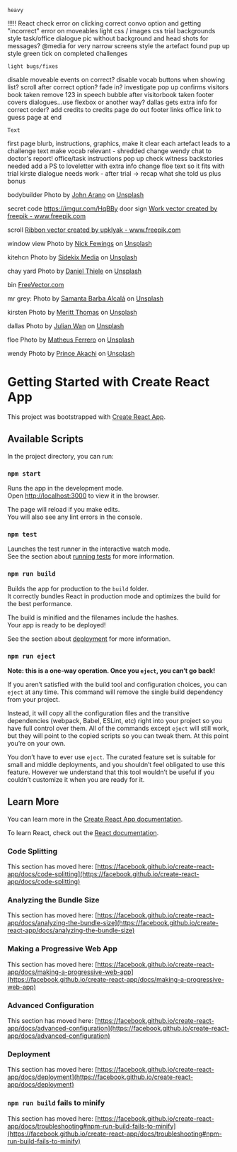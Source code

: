     heavy
!!!!! React check error on clicking correct convo option and getting "incorrect"
error on moveables
    light css / images
css trial backgrounds
style task/office dialogue
pic without background and head shots for messages?
@media for very narrow screens
style the artefact found pup up
style green tick on completed challenges


    light bugs/fixes

disable moveable events on correct?
disable vocab buttons when showing list?
scroll after correct option? fade in? investigate
pop up confirms visitors book taken
remove 123 in speech bubble after visitorbook taken
footer covers dialogues...use flexbox or another way?
dallas gets extra info for correct order?
add credits to credits page
do out footer links
office link to guess page at end



    Text
first page blurb, instructions, graphics, make it clear each artefact leads to a challenge
text make vocab relevant - shredded
change wendy chat to doctor's report!
office/task instructions pop up check
witness backstories needed
add a PS to loveletter with extra info
change floe text so it fits with trial
kirste dialogue needs work - after trial -> recap what she told us plus bonus


bodybuilder Photo by <a href="https://unsplash.com/@johnarano?utm_source=unsplash&utm_medium=referral&utm_content=creditCopyText">John Arano</a> on <a href="https://unsplash.com/s/photos/weight-lifting?utm_source=unsplash&utm_medium=referral&utm_content=creditCopyText">Unsplash</a>
  

secret code https://imgur.com/HqBBy
door sign <a href='https://www.freepik.com/vectors/work'>Work vector created by freepik - www.freepik.com</a>

scroll <a href="https://www.freepik.com/vectors/ribbon">Ribbon vector created by upklyak - www.freepik.com</a>


window view Photo by <a href="https://unsplash.com/@jannerboy62?utm_source=unsplash&utm_medium=referral&utm_content=creditCopyText">Nick Fewings</a> on <a href="https://unsplash.com/s/photos/view-from-window?utm_source=unsplash&utm_medium=referral&utm_content=creditCopyText">Unsplash</a>
  
  

kitehcn Photo by <a href="https://unsplash.com/@sidekix?utm_source=unsplash&utm_medium=referral&utm_content=creditCopyText">Sidekix Media</a> on <a href="https://unsplash.com/s/photos/kitchen?utm_source=unsplash&utm_medium=referral&utm_content=creditCopyText">Unsplash</a>
  
chay yard Photo by <a href="https://unsplash.com/@dlrmco?utm_source=unsplash&utm_medium=referral&utm_content=creditCopyText">Daniel Thiele</a> on <a href="https://unsplash.com/s/photos/brickwall?utm_source=unsplash&utm_medium=referral&utm_content=creditCopyText">Unsplash</a>
  

bin <a href="https://www.freevector.com/metal-trash-bins#">FreeVector.com</a>

mr grey: Photo by <a href="https://unsplash.com/@samanta1225?utm_source=unsplash&utm_medium=referral&utm_content=creditCopyText">Samanta Barba Alcalá</a> on <a href="https://unsplash.com/s/photos/older-man?utm_source=unsplash&utm_medium=referral&utm_content=creditCopyText">Unsplash</a>

kirsten Photo by <a href="https://unsplash.com/@merittthomas?utm_source=unsplash&utm_medium=referral&utm_content=creditCopyText">Meritt Thomas</a> on <a href="https://unsplash.com/s/photos/woman?utm_source=unsplash&utm_medium=referral&utm_content=creditCopyText">Unsplash</a>

dallas Photo by <a href="https://unsplash.com/@julianwan?utm_source=unsplash&utm_medium=referral&utm_content=creditCopyText">Julian Wan</a> on <a href="https://unsplash.com/s/photos/man?utm_source=unsplash&utm_medium=referral&utm_content=creditCopyText">Unsplash</a>
  
floe Photo by <a href="https://unsplash.com/@matheusferrero?utm_source=unsplash&utm_medium=referral&utm_content=creditCopyText">Matheus Ferrero</a> on <a href="https://unsplash.com/s/photos/woman?utm_source=unsplash&utm_medium=referral&utm_content=creditCopyText">Unsplash</a>

wendy Photo by <a href="https://unsplash.com/@princearkman?utm_source=unsplash&utm_medium=referral&utm_content=creditCopyText">Prince Akachi</a> on <a href="https://unsplash.com/s/photos/woman?utm_source=unsplash&utm_medium=referral&utm_content=creditCopyText">Unsplash</a>
  
  


# Getting Started with Create React App

This project was bootstrapped with [Create React App](https://github.com/facebook/create-react-app).

## Available Scripts

In the project directory, you can run:

### `npm start`

Runs the app in the development mode.\
Open [http://localhost:3000](http://localhost:3000) to view it in the browser.

The page will reload if you make edits.\
You will also see any lint errors in the console.

### `npm test`

Launches the test runner in the interactive watch mode.\
See the section about [running tests](https://facebook.github.io/create-react-app/docs/running-tests) for more information.

### `npm run build`

Builds the app for production to the `build` folder.\
It correctly bundles React in production mode and optimizes the build for the best performance.

The build is minified and the filenames include the hashes.\
Your app is ready to be deployed!

See the section about [deployment](https://facebook.github.io/create-react-app/docs/deployment) for more information.

### `npm run eject`

**Note: this is a one-way operation. Once you `eject`, you can’t go back!**

If you aren’t satisfied with the build tool and configuration choices, you can `eject` at any time. This command will remove the single build dependency from your project.

Instead, it will copy all the configuration files and the transitive dependencies (webpack, Babel, ESLint, etc) right into your project so you have full control over them. All of the commands except `eject` will still work, but they will point to the copied scripts so you can tweak them. At this point you’re on your own.

You don’t have to ever use `eject`. The curated feature set is suitable for small and middle deployments, and you shouldn’t feel obligated to use this feature. However we understand that this tool wouldn’t be useful if you couldn’t customize it when you are ready for it.

## Learn More

You can learn more in the [Create React App documentation](https://facebook.github.io/create-react-app/docs/getting-started).

To learn React, check out the [React documentation](https://reactjs.org/).

### Code Splitting

This section has moved here: [https://facebook.github.io/create-react-app/docs/code-splitting](https://facebook.github.io/create-react-app/docs/code-splitting)

### Analyzing the Bundle Size

This section has moved here: [https://facebook.github.io/create-react-app/docs/analyzing-the-bundle-size](https://facebook.github.io/create-react-app/docs/analyzing-the-bundle-size)

### Making a Progressive Web App

This section has moved here: [https://facebook.github.io/create-react-app/docs/making-a-progressive-web-app](https://facebook.github.io/create-react-app/docs/making-a-progressive-web-app)

### Advanced Configuration

This section has moved here: [https://facebook.github.io/create-react-app/docs/advanced-configuration](https://facebook.github.io/create-react-app/docs/advanced-configuration)

### Deployment

This section has moved here: [https://facebook.github.io/create-react-app/docs/deployment](https://facebook.github.io/create-react-app/docs/deployment)

### `npm run build` fails to minify

This section has moved here: [https://facebook.github.io/create-react-app/docs/troubleshooting#npm-run-build-fails-to-minify](https://facebook.github.io/create-react-app/docs/troubleshooting#npm-run-build-fails-to-minify)
